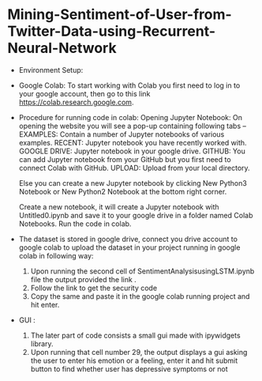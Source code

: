 # Mining-Sentiment-of-User-from-Twitter-Data-using-Recurrent-Neural-Network


* Environment Setup:

* Google Colab:
    To start working with Colab you first need to log in to your google account, then go to this link https://colab.research.google.com.

* Procedure for running code in colab:
  Opening Jupyter Notebook:
   On opening the website you will see a pop-up containing following tabs –
   EXAMPLES: Contain a number of Jupyter notebooks of various examples.
   RECENT: Jupyter notebook you have recently worked with.
   GOOGLE DRIVE: Jupyter notebook in your google drive.
   GITHUB: You can add Jupyter notebook from your GitHub but you first need to connect Colab with GitHub.
   UPLOAD: Upload from your local directory.

   Else you can create a new Jupyter notebook by clicking New Python3 Notebook or New Python2 Notebook at the bottom right corner.
   
   Create a new notebook, it will create a Jupyter notebook with Untitled0.ipynb and save it to your google drive in a folder named        Colab Notebooks. Run the code in colab.
   
 * The dataset is stored in google drive, connect you drive account to google colab to upload the dataset in your project running in        google colab in following way: 
   1) Upon running the second cell of SentimentAnalysisusingLSTM.ipynb file the output provided the link .
    2) Follow the link to get the security code 
    3) Copy the same and paste it in the google colab running project and hit enter.
  
* GUI :
  1) The later part of code consists a small gui  made with ipywidgets library. 
   2) Upon running that cell number 29, the output displays a gui asking the user to enter his emotion or a feeling, enter it and hit submit   button to find whether user has depressive symptoms or not
